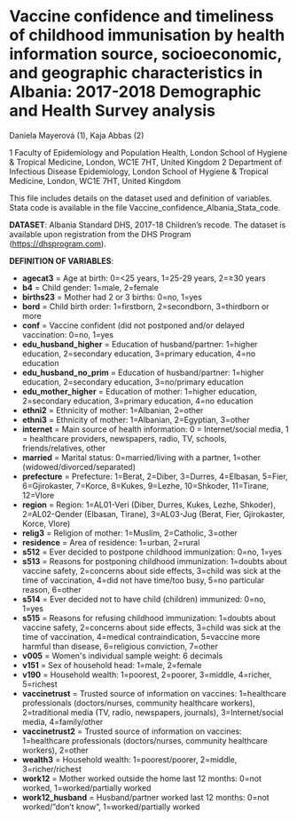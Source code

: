 Vaccine confidence and timeliness of childhood immunisation by health information source, socioeconomic, and geographic characteristics in Albania: 2017-2018 Demographic and Health Survey analysis
============================================================

Daniela Mayerová (1), Kaja Abbas (2)

1 Faculty of Epidemiology and Population Health, London School of Hygiene & Tropical Medicine, London, WC1E 7HT, United Kingdom
2 Department of Infectious Disease Epidemiology, London School of Hygiene & Tropical Medicine, London, WC1E 7HT, United Kingdom


This file includes details on the dataset used and definition of variables. Stata code is available in the file Vaccine_confidence_Albania_Stata_code.


**DATASET**: Albania Standard DHS, 2017-18 Children’s recode. The dataset is available upon registration from the DHS Program (https://dhsprogram.com).


**DEFINITION OF VARIABLES**:
* **agecat3** = Age at birth: 0=<25 years, 1=25-29 years, 2=≥30 years
* **b4** = Child gender:	1=male, 2=female
* **births23** = Mother had 2 or 3 births: 0=no, 1=yes
* **bord** = Child birth order: 1=firstborn, 2=secondborn, 3=thirdborn or more
* **conf** = Vaccine confident (did not postponed and/or delayed vaccination: 0=no, 1=yes
* **edu_husband_higher** = Education of husband/partner: 1=higher education, 2=secondary education, 3=primary education, 4=no education
* **edu_husband_no_prim** = Education of husband/partner: 1=higher education, 2=secondary education, 3=no/primary education
* **edu_mother_higher** = Education of mother:	1=higher education, 2=secondary education, 3=primary education, 4=no education
* **ethni2** = Ethnicity of mother:	1=Albanian, 2=other
* **ethni3** = Ethnicity of mother:	1=Albanian, 2=Egyptian, 3=other
* **internet** = Main source of health information: 0 = Internet/social media, 1 = healthcare providers, newspapers, radio, TV, schools, friends/relatives, other
* **married** = Marital status: 0=married/living with a partner, 1=other (widowed/divorced/separated) 
* **prefecture** = Prefecture:	1=Berat, 2=Diber, 3=Durres, 4=Elbasan, 5=Fier, 6=Gjirokaster, 7=Korce, 8=Kukes, 9=Lezhe, 10=Shkoder, 11=Tirane, 12=Vlore
* **region** =	Region: 1=AL01-Veri (Diber, Durres, Kukes, Lezhe, Shkoder), 2=AL02-Qender (Elbasan, Tirane), 3=AL03-Jug (Berat, Fier, Gjirokaster, Korce, Vlore)
* **relig3** = Religion of mother: 1=Muslim, 2=Catholic, 3=other
* **residence** = Area of residence: 1=urban, 2=rural
* **s512** = Ever decided to postpone childhood immunization:	0=no, 1=yes
* **s513** = Reasons for postponing childhood immunization: 1=doubts about vaccine safety, 2=concerns about side effects, 3=child was sick at the time of vaccination, 4=did not have time/too busy, 5=no particular reason, 6=other
* **s514** = Ever decided not to have child (children) immunized: 0=no, 1=yes
* **s515** = Reasons for refusing childhood immunization: 1=doubts about vaccine safety, 2=concerns about side effects, 3=child was sick at the time of vaccination, 4=medical contraindication, 5=vaccine more harmful than disease, 6=religious conviction, 7=other
* **v005** = Women's individual sample weight: 6 decimals
* **v151** = Sex of household head: 1=male, 2=female
* **v190** = Household wealth: 1=poorest, 2=poorer, 3=middle, 4=richer, 5=richest
* **vaccinetrust** =	Trusted source of information on vaccines: 1=healthcare professionals (doctors/nurses, community healthcare workers), 2=traditional media (TV, radio, newspapers, journals), 3=Internet/social media, 4=family/other
* **vaccinetrust2** = Trusted source of information on vaccines:	1=healthcare professionals (doctors/nurses, community healthcare workers), 2=other
* **wealth3** = Household wealth: 1=poorest/poorer, 2=middle, 3=richer/richest
* **work12** = Mother worked outside the home last 12 months: 0=not worked, 1=worked/partially worked 
* **work12_husband** =	Husband/partner worked last 12 months: 0=not worked/”don’t know”, 1=worked/partially worked


